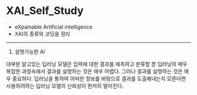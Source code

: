 # XAI_Self_Study
* eXpainable Artificial intelligence
* XAI의 종류와 코딩을 정리
---
1. 설명가능한 AI

대부분 알고있는 딥러닝 모델은 입력에 대한 결과를 예측하고 분류할 뿐 딥러닝의 매우 복잡한 과정속에서 결과를 설명하는 것은 매우 어렵다.
그러나 결과를 설명하는 것은 매우 중요하다. 
딥러닝을 통하여 어떠한 정보를 바탕으로 결과를 도출해내는지 모른다면 사용하려하는 딥러닝 모델의 신뢰성이 현저히 떨어진다. 
